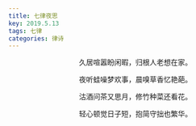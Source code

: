 ```yaml
---
title: 七律夜思
key: 2019.5.13
tags: 七律
categories: 律诗
---
```


<p align="center">久居喧嚣盼闲暇，归根人老想在家。
</p>
<p align="center">夜听蛙噪梦欢事，晨嗅草香忆艳葩。
</p>
<p align="center">沽酒问茶又思月，修竹种菜还看花。
</p>
<p align="center">轻心顿觉日子短，抱简守拙也繁华。
</p>
<p align="center"></br>
</p>
